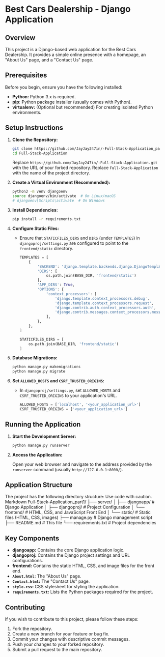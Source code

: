 # Best Cars Dealership - Django Application

## Overview

This project is a Django-based web application for the Best Cars Dealership. It provides a simple online presence with a homepage, an "About Us" page, and a "Contact Us" page.

## Prerequisites

Before you begin, ensure you have the following installed:

*   **Python:** Python 3.x is required.
*   **pip:** Python package installer (usually comes with Python).
*   **virtualenv:** (Optional but recommended) For creating isolated Python environments.

## Setup Instructions

1.  **Clone the Repository:**

    ```bash
    git clone https://github.com/JayJay247in/-Full-Stack-Application_part1.git
    cd Full-Stack-Application
    ```

    Replace `https://github.com/JayJay247in/-Full-Stack-Application.git` with the URL of your forked repository.
    Replace `Full-Stack-Application` with the name of the project directory.

2.  **Create a Virtual Environment (Recommended):**

    ```bash
    python3 -m venv djangoenv
    source djangoenv/bin/activate  # On Linux/macOS
    # djangoenv\Scripts\activate  # On Windows
    ```

3.  **Install Dependencies:**

    ```bash
    pip install -r requirements.txt
    ```

4.  **Configure Static Files:**

    *   Ensure that `STATICFILES_DIRS` and `DIRS` (under `TEMPLATES`) in `djangoproj/settings.py` are configured to point to the `frontend/static` directory.
        ```python
        TEMPLATES = [
            {
                'BACKEND': 'django.template.backends.django.DjangoTemplates',
                'DIRS': [
                    os.path.join(BASE_DIR, 'frontend/static')
                ],
                'APP_DIRS': True,
                'OPTIONS': {
                    'context_processors': [
                        'django.template.context_processors.debug',
                        'django.template.context_processors.request',
                        'django.contrib.auth.context_processors.auth',
                        'django.contrib.messages.context_processors.messages',
                    ],
                },
            },
        ]

        STATICFILES_DIRS = [
            os.path.join(BASE_DIR, 'frontend/static')
        ]
        ```

5.  **Database Migrations:**

    ```bash
    python manage.py makemigrations
    python manage.py migrate
    ```

6.  **Set `ALLOWED_HOSTS` and `CSRF_TRUSTED_ORIGINS`:**

    *   In `djangoproj/settings.py`, set `ALLOWED_HOSTS` and `CSRF_TRUSTED_ORIGINS` to your application's URL.
        ```python
        ALLOWED_HOSTS = ['localhost', '<your_application_url>']
        CSRF_TRUSTED_ORIGINS = ['<your_application_url>']
        ```

## Running the Application

1.  **Start the Development Server:**

    ```bash
    python manage.py runserver
    ```

2.  **Access the Application:**

    Open your web browser and navigate to the address provided by the `runserver` command (usually `http://127.0.0.1:8000/`).

## Application Structure

The project has the following directory structure:
Use code with caution.
Markdown
Full-Stack-Application_part1/
├── server/
│ ├── djangoapp/ # Django Application
│ ├── djangoproj/ # Project Configuration
│ └── frontend/ # HTML, CSS, and JavaScript Front End
│ └── static/ # Static files (HTML, CSS, images)
├── manage.py # Django management script
├── README.md # This file
└── requirements.txt # Project dependencies

## Key Components

*   **djangoapp:** Contains the core Django application logic.
*   **djangoproj:** Contains the Django project settings and URL configurations.
*   **frontend:**  Contains the static HTML, CSS, and image files for the front end.
*   **`About.html`:** The "About Us" page.
*   **`Contact.html`:** The "Contact Us" page.
*   **`style.css`:** CSS stylesheet for styling the application.
*   **`requirements.txt`:** Lists the Python packages required for the project.

## Contributing

If you wish to contribute to this project, please follow these steps:

1.  Fork the repository.
2.  Create a new branch for your feature or bug fix.
3.  Commit your changes with descriptive commit messages.
4.  Push your changes to your forked repository.
5.  Submit a pull request to the main repository.
